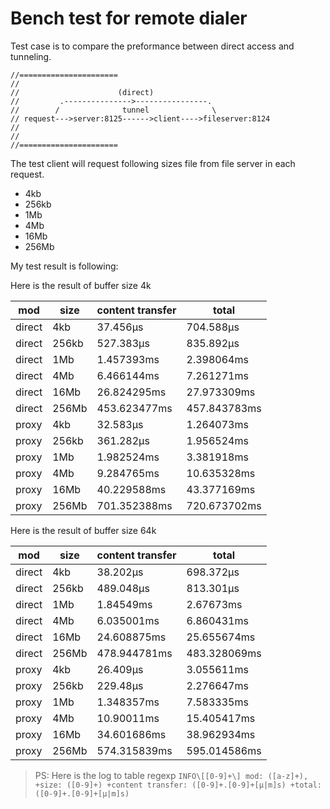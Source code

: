 # Bench test for remote dialer

Test case is to compare the preformance between direct access and tunneling.

```golang
//======================
//
//                      (direct)
//         .--------------->----------------.
//        /              tunnel              \
// request--->server:8125------>client---->fileserver:8124
//
//
//======================
```

The test client will request following sizes file from file server in each request.

- 4kb
- 256kb
- 1Mb
- 4Mb
- 16Mb
- 256Mb

My test result is following:

Here is the result of buffer size 4k

| mod    | size  | content transfer | total        |
| ------ | ----- | ---------------- | ------------ |
| direct | 4kb   | 37.456µs         | 704.588µs    |
| direct | 256kb | 527.383µs        | 835.892µs    |
| direct | 1Mb   | 1.457393ms       | 2.398064ms   |
| direct | 4Mb   | 6.466144ms       | 7.261271ms   |
| direct | 16Mb  | 26.824295ms      | 27.973309ms  |
| direct | 256Mb | 453.623477ms     | 457.843783ms |
| proxy  | 4kb   | 32.583µs         | 1.264073ms   |
| proxy  | 256kb | 361.282µs        | 1.956524ms   |
| proxy  | 1Mb   | 1.982524ms       | 3.381918ms   |
| proxy  | 4Mb   | 9.284765ms       | 10.635328ms  |
| proxy  | 16Mb  | 40.229588ms      | 43.377169ms  |
| proxy  | 256Mb | 701.352388ms     | 720.673702ms |

Here is the result of buffer size 64k

| mod    | size  | content transfer | total        |
| ------ | ----- | ---------------- | ------------ |
| direct | 4kb   | 38.202µs         | 698.372µs    |
| direct | 256kb | 489.048µs        | 813.301µs    |
| direct | 1Mb   | 1.84549ms        | 2.67673ms    |
| direct | 4Mb   | 6.035001ms       | 6.860431ms   |
| direct | 16Mb  | 24.608875ms      | 25.655674ms  |
| direct | 256Mb | 478.944781ms     | 483.328069ms |
| proxy  | 4kb   | 26.409µs         | 3.055611ms   |
| proxy  | 256kb | 229.48µs         | 2.276647ms   |
| proxy  | 1Mb   | 1.348357ms       | 7.583335ms   |
| proxy  | 4Mb   | 10.90011ms       | 15.405417ms  |
| proxy  | 16Mb  | 34.601686ms      | 38.962934ms  |
| proxy  | 256Mb | 574.315839ms     | 595.014586ms |

> PS:
> Here is the log to table regexp `INFO\[[0-9]+\] mod: ([a-z]+), +size: ([0-9]+) +content transfer: ([0-9]+.[0-9]+[µ|m]s) +total: ([0-9]+.[0-9]+[µ|m]s)`
